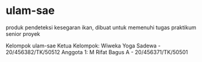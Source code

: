# ulam-sae

produk pendeteksi kesegaran ikan, dibuat untuk memenuhi tugas praktikum senior proyek

Kelompok ulam-sae
Ketua Kelompok: Wiweka Yoga Sadewa - 20/456382/TK/50512
Anggota 1: M Rifat Bagus A - 20/456371/TK/50501
